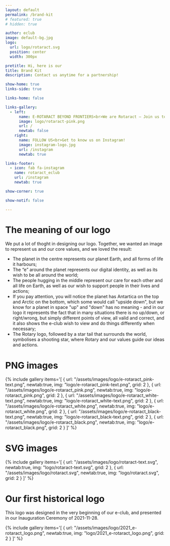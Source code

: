 ```yaml
---
layout: default
permalink: /brand-kit
# featured: true
# hidden: true

author: eclub
image: default-bg.jpg
logo:
  url: logo/rotaract.svg
  position: center
  width: 300px

pretitle: Hi, here is our
title: Brand Kit
description: Contact us anytime for a partnership!

show-home: true
links-side: true

links-home: false

links-gallery:
  - left:
      name: E-ROTARACT BEYOND FRONTIERS<br>We are Rotaract – Join us today!
      image: logo/rotaract-pink.png
      url: /
      newtab: false
    right:
      name: FOLLOW US<br>Get to know us on Instagram!
      image: instagram-logo.jpg
      url: /instagram
      newtab: true

links-footer:
  - icon: fab fa-instagram
    name: rotaract_eclub
    url: /instagram
    newtab: true

show-corner: true

show-notif: false

---
```


# The meaning of our logo

We put a lot of thoght in designing our logo. Together, we wanted an image to represent us and our core values, and we loved the result:

- The planet in the centre represents our planet Earth, and all forms of life it harbours;
- The “e” around the planet represents our digital identity, as well as its wish to be all around the world;
- The people hugging in the middle represent our care for each other and all life on Earth, as well as our wish to support people in their lives and actions;
- If you pay attention, you will notice the planet has Antartica on the top and Arctic on the bottom, which some would call "upside down", but we know for a planet in space "up" and "down" has no meaning - and in our logo it represents the fact that in many situations there is no up/down, or right/wrong, but simply different points of view, all valid and correct, and it also shows the e-club wish to view and do things differently when necessary;
- The Rotary logo, followed by a star tail that surrounds the world, symbolises a shooting star, where Rotary and our values guide our ideas and actions.

# PNG images

{% include gallery
  items='[
    { url: "/assets/images/logo/e-rotaract_pink-text.png", newtab:true, img: "logo/e-rotaract_pink-text.png", grid: 2 },
    { url: "/assets/images/logo/e-rotaract_pink.png", newtab:true, img: "logo/e-rotaract_pink.png", grid: 2 },
    { url: "/assets/images/logo/e-rotaract_white-text.png", newtab:true, img: "logo/e-rotaract_white-text.png", grid: 2 },
    { url: "/assets/images/logo/e-rotaract_white.png", newtab:true, img: "logo/e-rotaract_white.png", grid: 2 },
    { url: "/assets/images/logo/e-rotaract_black-text.png", newtab:true, img: "logo/e-rotaract_black-text.png", grid: 2 },
    { url: "/assets/images/logo/e-rotaract_black.png", newtab:true, img: "logo/e-rotaract_black.png", grid: 2 }
  ]'
%}

# SVG images

{% include gallery
  items='[
    { url: "/assets/images/logo/rotaract-text.svg", newtab:true, img: "logo/rotaract-text.svg", grid: 2 },
    { url: "/assets/images/logo/rotaract.svg", newtab:true, img: "logo/rotaract.svg", grid: 2 }
  ]'
%}

# Our first historical logo

This logo was designed in the very beginning of our e-club, and presented in our Inauguration Ceremony of 2021-11-28.

{% include gallery
  items='[
    { url: "/assets/images/logo/2021_e-rotaract_logo.png", newtab:true, img: "logo/2021_e-rotaract_logo.png", grid: 2 }
  ]'
%}
